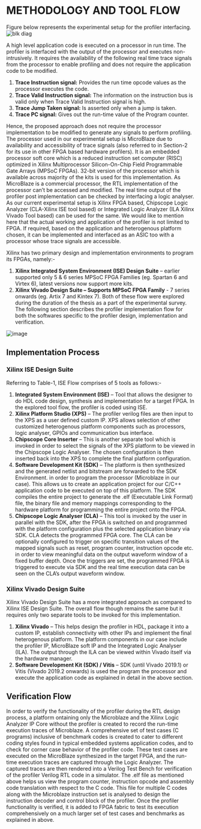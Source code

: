 # METHODOLOGY AND TOOL FLOW
Figure below represents the experimental setup for the profiler interfacing. 
![blk diag](https://user-images.githubusercontent.com/82860513/193044549-7794a8da-f870-4cee-80c1-a80057a5259d.png)

A high level application code is executed on a processor in run time. The profiler is interfaced with the output of the processor and executes non-intrusively. It requires the availability of the following real time trace signals from the processor to enable profiling and does not require the application code to be modified.
1. **Trace Instruction signal:** Provides the run time opcode values as the processor executes the code.
2. **Trace Valid Instruction signal:** The information on the instruction bus is valid only when Trace Valid Instruction signal is high.
3. **Trace Jump Taken signal:** Is asserted only when a jump is taken.
4. **Trace PC signal:** Gives out the run-time value of the Program counter.

Hence, the proposed approach does not require the processor implementation to be modified to generate any signals to perform profiling. The processor used in our experimental setup is MicroBlaze due to availability and accessibility of trace signals (also referred to in Section-2 for its use in other FPGA based hardware profilers). It is an embedded processor soft core which is a reduced instruction set computer (RISC) optimized in Xilinx Multiprocessor Silicon-On-Chip Field Programmable Gate Arrays (MPSoC FPGAs). 32-bit version of the processor which is available across majority of the kits is used for this implementation. As MicroBlaze is a commercial processor, the RTL implementation of the processor can’t be accessed and modified. 
The real time output of the profiler post implementation can be checked by interfacing a logic analyser. As our current experimental setup is Xilinx FPGA based, Chipscope Logic Analyzer (CLA-Xilinx ISE tool based) or Integrated Logic Analyzer (ILA Xilinx Vivado Tool based) can be used for the same.
We would like to mention here that the actual working and application of the profiler is not limited to FPGA. If required, based on the application and heterogenous platform chosen, it can be implemented and interfaced as an ASIC too with a processor whose trace signals are accessible.

Xilinx has two primary design and implementation environments to program its FPGAs, namely:-
1. **Xilinx Integrated System Environment (ISE) Design Suite** – earlier supported only 5 & 6 series MPSoC FPGA Families (eg. Spartan 6 and Virtex 6), latest versions now support more kits.
2. **Xilinx Vivado Design Suite – Supports MPSoC FPGA Family** - 7 series onwards (eg. Artix 7 and Kintex 7).
Both of these flow were explored during the duration of the thesis as a part of the experimental survey. The following section describes the profiler implementation flow for both the softwares specific to the profiler design, implementation and verification.

![image](https://user-images.githubusercontent.com/82860513/193045748-950081cf-bece-4333-96b9-bc53111bdbfb.png)

## Implementation Process
### Xilinx ISE Design Suite

Referring to Table-1, ISE Flow comprises of 5 tools as follows:-
1. **Integrated System Environment (ISE)** – Tool that allows the designer to do HDL code design, synthesis and implementation for a target FPGA. In the explored tool flow, the profiler is coded using ISE.
2. **Xilinx Platform Studio (XPS)** – The profiler verilog files are then input to the XPS as a user defined custom IP. XPS allows selection of other customized heterogenous platform components such as processors, logic analyser, GPIOs and communication bus interface.
3. **Chipscope Core Inserter** – This is another separate tool which is invoked in order to select the signals of the XPS platform to be viewed in the Chipscope Logic Analyser. The chosen configuration is then inserted back into the XPS to complete the final platform configuration.
4. **Software Development Kit (SDK)** – The platform is then synthesized and the generated netlist and bitstream are forwarded to the SDK Environment. in order to program the processor (Microblaze in our case). This allows us to create an application project for our C/C++ application code to be executed on top of this platform. The SDK compiles the entire project to generate the .elf (Executable Link Format) file, the binary file and memory mappings corresponding to the hardware platform for programming the entire project onto the FPGA.
5. **Chipscope Logic Analyser (CLA)** – This tool is invoked by the user in parallel with the SDK, after the FPGA is switched on and programmed with the platform configuration plus the selected application binary via SDK. CLA detects the programmed FPGA core. The CLA can be optionally configured to trigger on specific transition values of the mapped signals such as reset, program counter, instruction opcode etc. in order to view meaningful data on the output waveform window of a fixed buffer depth. Once the triggers are set, the programmed FPGA is triggered to execute via SDK and the real time execution data can be seen on the CLA’s output waveform window.

### Xilinx Vivado Design Suite
Xilinx Vivado Design Suite has a more integrated approach as compared to Xilinx ISE Design Suite. The overall flow though remains the same but it requires only two separate tools to be invoked for this implementation. 
1. **Xilinx Vivado** – This helps design the profiler in HDL, package it into a custom IP, establish connectivity with other IPs and implement the final heterogenous platform. The platform components in our case include the profiler IP, MicroBlaze soft IP and the Integrated Logic Analyser (ILA). The output through the ILA can be viewed within Vivado itself via the hardware manager.
2. **Software Development Kit (SDK) / Vitis** – SDK (until Vivado 2019.1) or Vitis (Vivado 2019.2 onwards) is used the program the processor and execute the application code as explained in detail in the above section.

## Verification Flow
In order to verify the functionality of the profiler during the RTL design process, a platform ontaining only the Microblaze and the Xilinx Logic Analyzer IP Core without the profiler is created to record the run-time execution traces of Microblaze. A comprehensive set of test cases (C programs) inclusive of benchmark codes is created to cater to different coding styles found in typical embedded systems application codes, and to check for corner case behavior of the profiler code. These test cases are executed on the MicroBlaze synthesized in the target FPGA, and the run-time execution traces are captured through the Logic Analyzer. The captured traces are then rendered into a Verilog Test Bench for verification of the profiler Verilog RTL code in a simulator. The .elf file as mentioned above helps us view the program counter, instruction opcode and assembly code translation with respect to the C code. This file for multiple C codes along with the Microblaze instruction set is analysed to design the instruction decoder and control block of the profiler. Once the profiler functionality is verified, it is added to FPGA fabric to test its execution comprehensively on a much larger set of test cases and benchmarks as explained in above.
